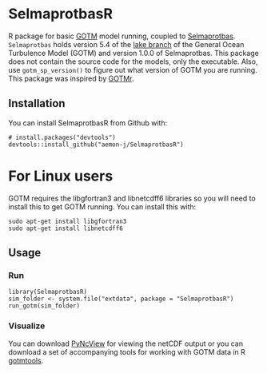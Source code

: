 SelmaprotbasR
====


R package for basic [GOTM](http://gotm.net/) model running, coupled to [Selmaprotbas](https://github.com/jorritmesman/selmaprotbas).
`Selmaprotbas` holds version 5.4 of the [lake branch](http://github.com/gotm-model/code/tree/lake) of the General Ocean Turbulence Model (GOTM) and version 1.0.0 of Selmaprotbas.
This package does not contain the source code for the models, only the executable. Also, use `gotm_sp_version()` to figure out what version of GOTM you are running. This package was inspired by [GOTMr](https://github.com/GLEON/GOTMr).

## Installation

You can install SelmaprotbasR from Github with:

```{r gh-installation, eval = FALSE}
# install.packages("devtools")
devtools::install_github("aemon-j/SelmaprotbasR")
```

# For Linux users
GOTM requires the libgfortran3 and libnetcdff6 libraries so you will need to install this to get GOTM running. You can install this with:
```
sudo apt-get install libgfortran3
sudo apt-get install libnetcdff6
```

## Usage

### Run

```{r example, eval=FALSE}
library(SelmaprotbasR)
sim_folder <- system.file("extdata", package = "SelmaprotbasR")
run_gotm(sim_folder)
```

### Visualize

You can download [PyNcView](http://sourceforge.net/projects/pyncview/) for viewing the netCDF output or you can download a set of accompanying tools for working with GOTM data in R [gotmtools](https://github.com/aemon-j/gotmtools).

